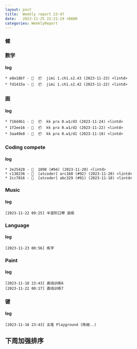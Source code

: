 ```yaml
---
layout: post
title:  Weekly report 23-47
date:   2023-11-25 22:21:19 +0800
categories: WeeklyReport
---
```


### 健

### 数学

#### log
```
* e8e18bf - 🤖  📦  jimi 1.ch1.s2.43 (2023-11-23) <lintd>
* fd1415a - 🤖  📦  jimi 1.ch1.s2.42 (2023-11-22) <lintd>
```
### 画

#### log
```
* 716d4b1 - 🤖  📦  kk pra 0.w1/d3 (2023-11-24) <lintd>
* 1f2ee16 - 🤖  📦  kk pra 0.w1/d2 (2023-11-22) <lintd>
* 3aa49e8 - 🤖  📦  kk pra 0.w1/d1 (2023-11-18) <lintd>
```
### Coding compete

#### log
```
* 2e25428 - 🎉  1898 (#94) (2023-11-20) <lintd>
* c138236 - 🎉  [atcoder] arc168 (#92) (2023-11-20) <lintd>
* 2cc7816 - 🎉  [atcoder] abc329 (#91) (2023-11-18) <lintd>
```

### Music

#### log
```
[2023-11-22 09:25] 半音阶口琴 辰练
```
### Language

#### log
```
[2023-11-23 00:56] 练字
```
### Paint

#### log
```
[2023-11-18 23:43] 直线训练6
[2023-11-22 00:17] 直线训练7
```
### 键

#### log
```
[2023-11-18 23:43] 五笔 Playground (陈根..)
```

## 下周加强排序

